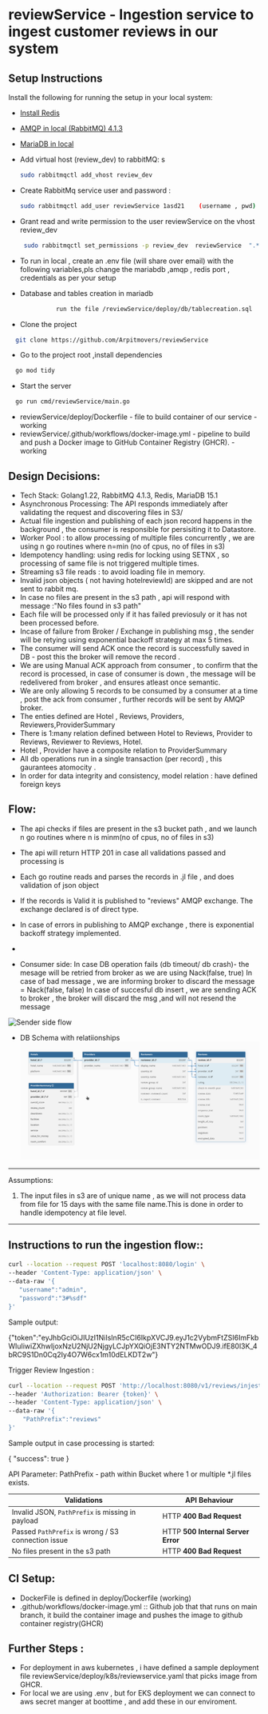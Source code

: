 # reviewService -  Ingestion service to ingest customer reviews in our system
  
## Setup Instructions

Install the following for running the setup in your local system:

- [Install Redis](https://redis.io/docs/latest/operate/oss_and_stack/install/install-redis-on-linux/) 

- [AMQP in local (RabbitMQ) 4.1.3](https://www.rabbitmq.com/docs/install-debian)  

- [MariaDB in local](https://mariadb.com/docs/server/server-installation/mariadb-package-repositories/)  
  
-  Add virtual host (review_dev) to rabbitMQ: s
   ```bash
   sudo rabbitmqctl add_vhost review_dev
    ```
  
-  Create RabbitMq service user and password  :
    ```bash
    sudo rabbitmqctl add_user reviewService 1asd21    (username , pwd)
    ```


-  Grant read and write permission to the user reviewService on the vhost review_dev  
   ```bash
    sudo rabbitmqctl set_permissions -p review_dev  reviewService  ".*" ".*" ".*"
    ```

- To run in local , create an .env file (will share over email) with the following variables,pls change the  mariabdb ,amqp  , redis port , credentials as per your setup

- Database and  tables creation in mariadb

  ```bash
            run the file /reviewService/deploy/db/tablecreation.sql
    ```


- Clone the project

```bash
  git clone https://github.com/Arpitmovers/reviewService
```

- Go to the project root ,install dependencies

```bash
  go mod tidy
```

- Start the server

```bash
  go run cmd/reviewService/main.go
```

-  reviewService/deploy/Dockerfile - file to build container of our service - working
- reviewService/.github/workflows/docker-image.yml  - pipeline to build and push a Docker image to GitHub Container Registry (GHCR). - working

## Design Decisions:
 - Tech Stack: Golang1.22, RabbitMQ 4.1.3, Redis, MariaDB 15.1
-  Asynchronous Processing: The API responds immediately after validating the request and discovering files in S3/
-  Actual file ingestion and publishing of each json record  happens in the background , the consumer is responsible for persisiting it to Datastore.
-  Worker Pool : to allow processing of multiple files concurrently , we are using  n go routines where n=min (no of cpus, no of files in s3)
-  Idempotency handling: using redis for locking using SETNX , so processing of same file is not triggered multiple times.
-  Streaming s3 file reads : to avoid loading file in memory.
-  Invalid json objects ( not having hotelreviewId) are skipped and are not sent to rabbit mq.
- In case no files are present in the s3 path , api will respond with message :"No files found in s3 path"
- Each file will be processed only if it has failed previosuly or it has not been processed before.
- Incase of  failure from Broker / Exchange in publishing msg , the sender will be retying using exponential backoff strategy at max 5 times. 
-  The consumer will send ACK once the record is successfully saved in DB - post this the broker will remove the record .
-  We are using Manual ACK approach from consumer , to confirm that the record is processed, in case of consumer is down , the message will be
redelivered from broker , and ensures atleast once semantic.
- We are only allowing 5 records to be consumed by a consumer at a time , post the ack from consumer , further records will be sent by AMQP broker.
- The enties defined are Hotel , Reviews, Providers, Reviewers,ProviderSummary
- There is 1:many relation defined between Hotel to Reviews, Provider to Reviews, Reviewer to Reviews, Hotel. 
- Hotel , Provider have a composite relation  to ProviderSummary
- All db operations run in a single transaction (per record) , this gaurantees atomocity .
- In order for data integrity and consistency, model relation : have defined foreign keys




##
## Flow:
- The api checks if files are present in the s3 bucket path , and we launch n  go routines where n is  minm(no of cpus, no of files in s3)
- The api will return HTTP 201 in case all validations passed and processing is
- Each go routine reads and parses the records in .jl file , and does validation of json object 
- If the records is Valid it is published to "reviews"  AMQP exchange. The exchange declared is of direct type.
- In case of errors in publishing to AMQP exchange , there is exponential backoff strategy implemented.
- 


- Consumer side:
   In case DB operation fails (db timeout/ db crash)- the mesage will be retried from broker as we are using Nack(false, true)
   In case of bad message , we are informing broker to discard the message = Nack(false, false)
   In case of succesful  db insert , we are sending ACK to broker , the broker will discard the msg ,and will not resend the message

   

![Sender side flow](.git/sender.png)


- DB Schema with relatiionships 
![R Diagram](er-diagram.png "Title")
_________________________
Assumptions:

1. The input files in s3 are of unique name , as we will not process data from file for 15 days with the same file name.This is done in order to  handle idempotency at file level.


____________________
 ## Instructions to run the ingestion flow::

 ```bash
curl --location --request POST 'localhost:8080/login' \
--header 'Content-Type: application/json' \
--data-raw '{
    "username":"admin",
    "password":"3#%sdf"
}'
```

Sample output:

{"token":"eyJhbGciOiJIUzI1NiIsInR5cCI6IkpXVCJ9.eyJ1c2VybmFtZSI6ImFkbWluIiwiZXhwIjoxNzU2NjU2NjgyLCJpYXQiOjE3NTY2NTMwODJ9.ifE80l3K_4bRC9S1Dn0Cq2Iy4O7W6cx1m10dELKDT2w"}


Trigger Review Ingestion :

```bash
curl --location --request POST 'http://localhost:8080/v1/reviews/injest' \
--header 'Authorization: Bearer {token}' \
--header 'Content-Type: application/json' \
--data-raw '{
    "PathPrefix":"reviews"
}'
``` 

Sample output in case processing is started:

{
    "success": true
}




API Parameter:
PathPrefix - path within Bucket where 1 or  multiple *.jl files exists.

| Validations                                   | API Behaviour                         |
|-----------------------------------------------|---------------------------------------|
| Invalid JSON, `PathPrefix` is missing in payload | HTTP **400 Bad Request** |
| Passed `PathPrefix` is wrong / S3 connection issue | HTTP **500 Internal Server Error**      |
| No files present in the s3 path |HTTP **400 Bad Request**     |


## CI Setup:
- DockerFile is defined in  deploy/Dockerfile  (working) 
- .github/workflows/docker-image.yml :: Github job that that runs on main branch, it build the container image and pushes the image  to github container registry(GHCR)

## Further Steps : 
- For deployment in aws kubernetes , i have defined a sample deployment file reviewService/deploy/k8s/reviewservice.yaml that picks image from GHCR.
- For local we are using .env , but for EKS deployment we can connect to aws secret manger at boottime , and add these in our enviroment.


